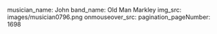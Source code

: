 musician_name: John
band_name: Old Man Markley
img_src: images/musician0796.png
onmouseover_src: 
pagination_pageNumber: 1698